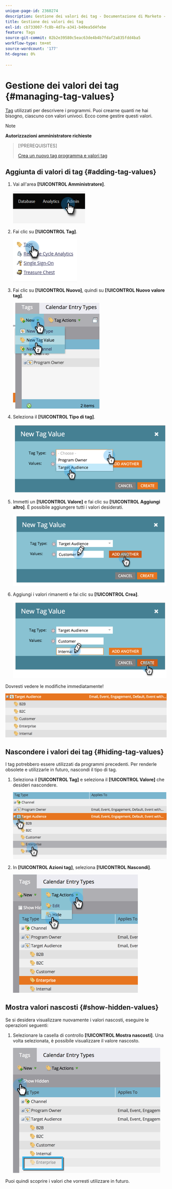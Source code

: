 ```yaml
---
unique-page-id: 2360274
description: Gestione dei valori dei tag - Documentazione di Marketo - Documentazione del prodotto
title: Gestione dei valori dei tag
exl-id: cb733007-fc8b-4d7a-a341-b40ea5d4febe
feature: Tags
source-git-commit: 02b2e39580c5eac63de4b4b7fdaf2a835fdd4ba5
workflow-type: tm+mt
source-wordcount: '177'
ht-degree: 0%

---
```


# Gestione dei valori dei tag {#managing-tag-values}

[Tag](/help/marketo/product-docs/core-marketo-concepts/programs/working-with-programs/understanding-tags.md) utilizzati per descrivere i programmi. Puoi crearne quanti ne hai bisogno, ciascuno con valori univoci. Ecco come gestire questi valori.

>[!NOTE]
>
>**Autorizzazioni amministratore richieste**

>[!PREREQUISITES]
>
>[Crea un nuovo tag programma e valori tag](/help/marketo/product-docs/administration/tags/create-a-new-program-tag-and-tag-values.md)

## Aggiunta di valori di tag {#adding-tag-values}

1. Vai all&#39;area **[!UICONTROL Amministratore]**.

   ![](assets/managing-tag-values-1.png)

1. Fai clic su **[!UICONTROL Tag]**.

   ![](assets/managing-tag-values-2.png)

1. Fai clic su **[!UICONTROL Nuovo]**, quindi su **[!UICONTROL Nuovo valore tag]**.

   ![](assets/managing-tag-values-3.png)

1. Seleziona il **[!UICONTROL Tipo di tag]**.

   ![](assets/managing-tag-values-4.png)

1. Immetti un **[!UICONTROL Valore]** e fai clic su **[!UICONTROL Aggiungi altro]**. È possibile aggiungere tutti i valori desiderati.

   ![](assets/managing-tag-values-5.png)

1. Aggiungi i valori rimanenti e fai clic su **[!UICONTROL Crea]**.

   ![](assets/managing-tag-values-6.png)

Dovresti vedere le modifiche immediatamente!

![](assets/managing-tag-values-7.png)

## Nascondere i valori dei tag {#hiding-tag-values}

I tag potrebbero essere utilizzati da programmi precedenti. Per renderle obsolete e utilizzarle in futuro, nascondi il tipo di tag.

1. Seleziona il **[!UICONTROL Tag]** e seleziona il **[!UICONTROL Valore]** che desideri nascondere.

   ![](assets/managing-tag-values-8.png)

1. In **[!UICONTROL Azioni tag]**, seleziona **[!UICONTROL Nascondi]**.

   ![](assets/managing-tag-values-9.png)

## Mostra valori nascosti {#show-hidden-values}

Se si desidera visualizzare nuovamente i valori nascosti, eseguire le operazioni seguenti:

1. Selezionare la casella di controllo **[!UICONTROL Mostra nascosti]**. Una volta selezionata, è possibile visualizzare il valore nascosto.

   ![](assets/managing-tag-values-10.png)

Puoi quindi scoprire i valori che vorresti utilizzare in futuro.
